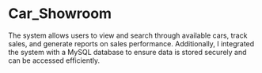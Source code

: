 # Car_Showroom
The system allows users to view and search through available cars, track sales, and generate reports on sales performance. Additionally, I integrated the system with a MySQL database to ensure data is stored securely and can be accessed efficiently. 
